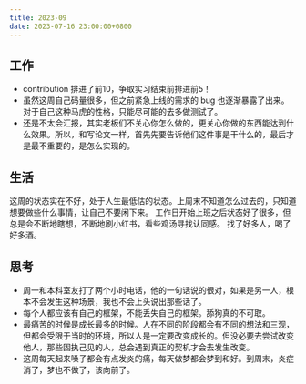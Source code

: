 ```yaml
---
title: 2023-09
date: 2023-07-16 23:00:00+0800
---
```


## 工作

* contribution 排进了前10，争取实习结束前排进前5！
* 虽然这周自己码量很多，但之前紧急上线的需求的 bug 也逐渐暴露了出来。对于自己这种马虎的性格，只能尽可能的去多做测试了。
* 还是不太会汇报，其实老板们不关心你怎么做的，更关心你做的东西能达到什么效果。所以，和写论文一样，首先先要告诉他们这件事是干什么的，最后才是最不重要的，是怎么实现的。

## 生活

这周的状态实在不好，处于人生最低估的状态。上周末不知道怎么过去的，只知道想要做些什么事情，让自己不要闲下来。
工作日开始上班之后状态好了很多，但总是会不断地瞎想，不断地刷小红书，看些鸡汤寻找认同感。
找了好多人，喝了好多酒。

## 思考

* 周一和本科室友打了两个小时电话，他的一句话说的很对，如果是另一人，根本不会发生这种场景，我也不会上头说出那些话了。
* 每个人都应该有自己的框架，不能丢失自己的框架。舔狗真的不可取。
* 最痛苦的时候是成长最多的时候。人在不同的阶段都会有不同的想法和三观，但都会受限于当时的环境，所以人是一定要改变成长的。但没必要去尝试改变他人，那些固执己见的人，总会遇到真正的契机才会去发生改变。
* 这周每天起来嗓子都会有点发炎的痛，每天做梦都会梦到和好。到周末，炎症消了，梦也不做了，该向前了。